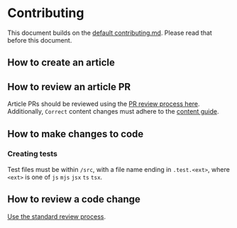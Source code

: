 # Contributing

This document builds on the [default contributing.md](https://github.com/comcode-org/.github/blob/main/CONTRIBUTING.md). Please read that before this document.

## How to create an article

## How to review an article PR

Article PRs should be reviewed using the [PR review process here](https://github.com/comcode-org/.github/blob/main/CONTRIBUTING.md#reviewing-pull-requests). Additionally, `Correct` content changes must adhere to the [content guide](https://github.com/comcode-org/hackmud_wiki?tab=readme-ov-file#content-guide).

## How to make changes to code

### Creating tests

Test files must be within `/src`, with a file name ending in `.test.<ext>`, where `<ext>` is one of `js` `mjs` `jsx` `ts` `tsx`.

## How to review a code change

[Use the standard review process](https://github.com/comcode-org/.github/blob/main/CONTRIBUTING.md#reviewing-pull-requests).
